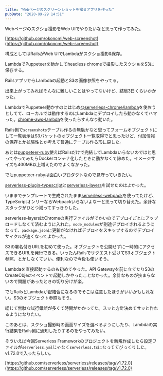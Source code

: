 ```yaml
---
title: "Webページのスクリーンショットを撮るアプリを作った"
pubDate: "2020-09-29 14:51"
---
```


Webページのスクショ撮影をWeb UIでやりたいなと思って作ってみた。

[https://github.com/okonomi/web-screenshot](https://github.com/okonomi/web-screenshot)

構成としてはRailsがWeb UIでLambdaがスクショ撮影&保存。

LambdaでPuppeteerを動かしてheadless chromeで撮影したスクショをS3に保存する。

RailsアプリからLambdaの起動とS3の画像参照をやってる。

出来上がってみればそんなに難しいことはやってないけど、結局3日くらいかかった。

LambdaでPuppeteer動かすのにはじめ[@serverless-chrome/lambda](https://github.com/adieuadieu/serverless-chrome)を使おうとしてて、ローカルでは動作するのにLambdaにデプロイしたら動かなくてハマった。[chrome-aws-lambda](https://github.com/alixaxel/chrome-aws-lambda)を使ったらすんなり動いた。

Rails側で`screenshots`テーブル作るの無駄かなと思ってフォームオブジェクトにして一覧表示はS3バケットのオブジェクト一覧取得でと思ったけど、付加情報の保存とか拡張性とか考えて普通にテーブル作る形に戻した。

あとは[puppeteer-ruby](https://github.com/YusukeIwaki/puppeteer-ruby)使えばRailsだけで完結してLambdaいらないのではと思ってやってみたらDockerコンテナ化したときに動かなくて諦めた。イメージサイズも400MB以上増えたのでよくなかった。

でもpuppeteer-rubyは面白いプロダクトなので見守っていきたい。

[serverless-plugin-typescript](https://github.com/prisma-labs/serverless-plugin-typescript)と[serverless-layers](https://github.com/agutoli/serverless-layers)を試せたのはよかった。

いままでテンプレートで生成されたまま[serverless-webpack](https://github.com/serverless-heaven/serverless-webpack)を使ってたけど、TypeScriptオンリーならWebpackいらないよなーと思って切り替えた。余計なスタックがひとつ減ってすっきりした。

serverless-layersはChromeの実行ファイルがでかいのでデプロイごとにアップロードしなくて済むように入れた。`node_modules`が別途デプロイされるようになって、`package.json`に更新がなければデプロイをスキップするのでデプロイサイクルが速くなってよかった。

S3の署名付きURLを初めて使った。オブジェクトを公開せずに一時的にアクセスできるURLを発行できる。いったんRailsでリクエスト受けてS3オブジェクト参照、とかしなくていい。便利なので今後も使いそう。

Lambdaを直接起動するのも初めてやった。API Gatewayを前に立てたりS3のCreateObjectイベントで起動しかやったことなかった。余計なものが挟まらないので問題があったときの切り分けが楽。

でもRailsとLambdaが密結合になるのでそこは注意したほうがいいかもしれない。S3のオブジェクト参照もそう。

総じて無駄な試行錯誤が多くて時間がかかってた。スッと方針決めてサッと作れるようになりたい。

このあとは、スクショ撮影時の画面サイズを選べるようにしたり、Lambdaの実行結果をRails側に通知したりするのをやってみたい。

そういえば今回Serverless Frameworkのプロジェクトを新規作成したら設定ファイルが`serverless.yml`じゃなく`serverless.ts`になっててびっくりした。
v1.72.0で入ったらしい。

[https://github.com/serverless/serverless/releases/tag/v1.72.0](https://github.com/serverless/serverless/releases/tag/v1.72.0)
